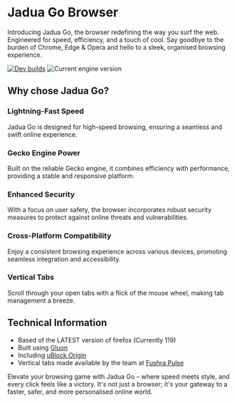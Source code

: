 # Jadua Go Browser
Introducing Jadua Go, the browser redefining the way you surf the web. Engineered for speed, efficiency, and a touch of cool. Say goodbye to the burden of Chrome, Edge & Opera and hello to a sleek, organised browsing experience.

[![Dev builds](https://github.com/JaduaStudios/JaduaGoBrowser/actions/workflows/dev.yml/badge.svg)](https://github.com/JaduaStudios/JaduaGoBrowser/actions/workflows/dev.yml) ![Current engine version](https://img.shields.io/badge/dynamic/json?url=https%3A%2F%2Fraw.githubusercontent.com%2Fpulse-browser%2Fbrowser%2Falpha%2Fgluon.json&query=version.version&style=flat-square&label=Engine%20version)

## Why chose Jadua Go?

### Lightning-Fast Speed
Jadua Go is designed for high-speed browsing, ensuring a seamless and swift online experience.

### Gecko Engine Power
Built on the reliable Gecko engine, it combines efficiency with performance, providing a stable and responsive platform.

### Enhanced Security
With a focus on user safety, the browser incorporates robust security measures to protect against online threats and vulnerabilities.

### Cross-Platform Compatibility
Enjoy a consistent browsing experience across various devices, promoting seamless integration and accessibility.

### Vertical Tabs
Scroll through your open tabs with a flick of the mouse wheel, making tab management a breeze.

## Technical Information
- Based of the LATEST version of firefox (Currently 119)
- Built using [Gluon](https://github.com/pulse-browser/gluon)
- Including [uBlock Origin](https://github.com/gorhill/uBlock)
- Vertical tabs made available by the team at [Fushra Pulse](https://github.com/pulse-browser)

Elevate your browsing game with Jadua Go – where speed meets style, and every click feels like a victory. It's not just a browser; it's your gateway to a faster, safer, and more personalised online world.
